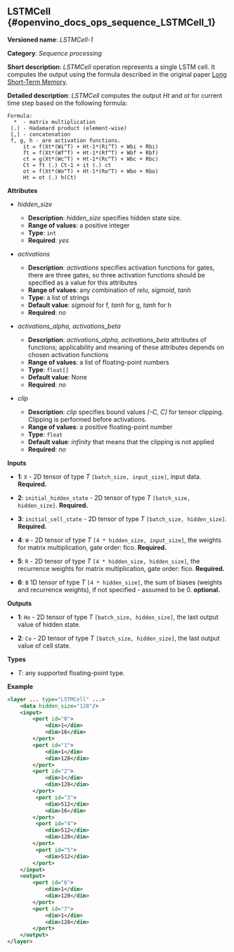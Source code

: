 ## LSTMCell <a name="LSTMCell"></a> {#openvino_docs_ops_sequence_LSTMCell_1}

**Versioned name**: *LSTMCell-1*

**Category**: *Sequence processing*

**Short description**: *LSTMCell* operation represents a single LSTM cell. It computes the output using the formula described in the original paper [Long Short-Term Memory](http://citeseerx.ist.psu.edu/viewdoc/download?doi=10.1.1.676.4320&rep=rep1&type=pdf).

**Detailed description**: *LSTMCell* computes the output *Ht* and *ot* for current time step based on the following formula:

```
Formula:
  *  - matrix multiplication
 (.) - Hadamard product (element-wise)
 [,] - concatenation
 f, g, h - are activation functions.
     it = f(Xt*(Wi^T) + Ht-1*(Ri^T) + Wbi + Rbi)
     ft = f(Xt*(Wf^T) + Ht-1*(Rf^T) + Wbf + Rbf)
     ct = g(Xt*(Wc^T) + Ht-1*(Rc^T) + Wbc + Rbc)
     Ct = ft (.) Ct-1 + it (.) ct
     ot = f(Xt*(Wo^T) + Ht-1*(Ro^T) + Wbo + Rbo)
     Ht = ot (.) h(Ct)
```

**Attributes**

* *hidden_size*

  * **Description**: *hidden_size* specifies hidden state size.
  * **Range of values**: a positive integer
  * **Type**: `int`
  * **Required**: *yes*

* *activations*

  * **Description**: *activations* specifies activation functions for gates, there are three gates, so three activation functions should be specified as a value for this attributes
  * **Range of values**: any combination of *relu*, *sigmoid*, *tanh*
  * **Type**: a list of strings
  * **Default value**: *sigmoid* for f, *tanh* for g, *tanh* for h
  * **Required**: *no*

* *activations_alpha, activations_beta*

  * **Description**: *activations_alpha, activations_beta* attributes of functions; applicability and meaning of these attributes depends on chosen activation functions
  * **Range of values**: a list of floating-point numbers
  * **Type**: `float[]`
  * **Default value**: None
  * **Required**: *no*

* *clip*

  * **Description**: *clip* specifies bound values *[-C, C]* for tensor clipping. Clipping is performed before activations.
  * **Range of values**: a positive floating-point number
  * **Type**: `float`
  * **Default value**: *infinity* that means that the clipping is not applied
  * **Required**: *no*

**Inputs**

* **1**: `X` - 2D tensor of type *T* `[batch_size, input_size]`, input data. **Required.**

* **2**: `initial_hidden_state` - 2D tensor of type *T* `[batch_size, hidden_size]`. **Required.**

* **3**: `initial_cell_state` - 2D tensor of type *T* `[batch_size, hidden_size]`. **Required.**

* **4**: `W` - 2D tensor of type *T* `[4 * hidden_size, input_size]`, the weights for matrix multiplication, gate order: fico. **Required.**

* **5**: `R` - 2D tensor of type *T* `[4 * hidden_size, hidden_size]`, the recurrence weights for matrix multiplication, gate order: fico. **Required.**

* **6**: `B` 1D tensor of type *T* `[4 * hidden_size]`, the sum of biases (weights and recurrence weights), if not specified - assumed to be 0. **optional.**


**Outputs**

* **1**: `Ho` - 2D tensor of type *T* `[batch_size, hidden_size]`, the last output value of hidden state.

* **2**: `Co` - 2D tensor of type *T* `[batch_size, hidden_size]`, the last output value of cell state.

**Types**

* *T*: any supported floating-point type.

**Example**
```xml
<layer ... type="LSTMCell" ...>
    <data hidden_size="128"/>
    <input>
        <port id="0">
            <dim>1</dim>
            <dim>16</dim>
        </port>
        <port id="1">
            <dim>1</dim>
            <dim>128</dim>
        </port>
        <port id="2">
            <dim>1</dim>
            <dim>128</dim>
        </port>
         <port id="3">
            <dim>512</dim>
            <dim>16</dim>
        </port>
         <port id="4">
            <dim>512</dim>
            <dim>128</dim>
        </port>
         <port id="5">
            <dim>512</dim>
        </port>
    </input>
    <output>
        <port id="6">
            <dim>1</dim>
            <dim>128</dim>
        </port>
        <port id="7">
            <dim>1</dim>
            <dim>128</dim>
        </port>
    </output>
</layer>
```
